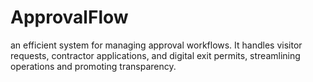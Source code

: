 # ApprovalFlow
an efficient system for managing approval workflows. It handles visitor requests, contractor applications, and digital exit permits, streamlining operations and promoting transparency.
